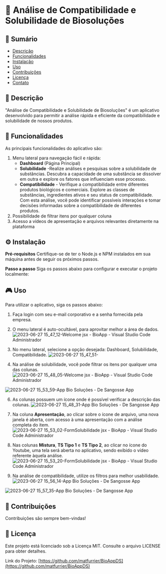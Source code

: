 # 🔬 Análise de Compatibilidade e Solubilidade de Biosoluções

## 📝 Sumário
- [Descrição](#descrição)
- [Funcionalidades](#funcionalidades)
- [Instalação](#instalação)
- [Uso](#uso)
- [Contribuições](#contribuições)
- [Licença](#licença)
- [Contato](#contato)

## 📖 Descrição
"Análise de Compatibilidade e Solubilidade de Biosoluções" é um aplicativo desenvolvido para permitir a análise rápida e eficiente da compatibilidade e solubilidade de nossos produtos.

## 🎯 Funcionalidades
As principais funcionalidades do aplicativo são:
1. Menu lateral para navegação fácil e rápida:
    - **Dashboard** (Página Principal)
    - **Solubilidade** -Realize análises e pesquisas sobre a solubilidade de substâncias. Descubra a capacidade de uma substância se dissolver em outra e explore os fatores que influenciam esse processo.
    - **Compatibilidade** - Verifique a compatibilidade entre diferentes produtos biológicos e comerciais. Explore as classes de substâncias, ingredientes ativos e seu status de compatibilidade. Com esta análise, você pode identificar possíveis interações e tomar decisões informadas sobre a compatibilidade de diferentes produtos.
3. Possibilidade de filtrar itens por qualquer coluna
4. Acesso a vídeos de apresentação e arquivos relevantes diretamente na plataforma

## ⚙ Instalação
**Pré-requisitos**
Certifique-se de ter o Node.js e NPM instalados em sua máquina antes de seguir os próximos passos.

**Passo a passo**
Siga os passos abaixo para configurar e executar o projeto localmente:

## 🎮 Uso
Para utilizar o aplicativo, siga os passos abaixo:

1. Faça login com seu e-mail corporativo e a senha fornecida pela empresa.

2. O menu lateral é auto-ocultável, para aprovitar melhor a área de dados.
![2023-06-27 15_47_12-Welcome jsx - BioApp - Visual Studio Code  Administrador](https://github.com/matfurrier/BioAppDS/assets/30526394/446299d3-1410-4f88-9478-7f37ed270a71)

3. No menu lateral, selecione a opção desejada: Dashboard, Solubilidade, Compatibilidade.
![2023-06-27 15_47_51-](https://github.com/matfurrier/BioAppDS/assets/30526394/74685923-1592-492a-83be-72deb273955f)

4. Na análise de solubilidade, você pode filtrar os itens por qualquer uma das colunas. 
![2023-06-27 15_48_05-Welcome jsx - BioApp - Visual Studio Code  Administrador](https://github.com/matfurrier/BioAppDS/assets/30526394/1cccf970-39b8-434e-8378-5422bfdb3be4)

![2023-06-27 15_53_59-App Bio Soluções - De Sangosse App](https://github.com/matfurrier/BioAppDS/assets/30526394/8fe2344e-b37b-4c9e-a2ea-18241fc1f835)

6. As colunas possuem um ícone onde é possível verificar a descrição das colunas.
![2023-06-27 15_48_31-App Bio Soluções - De Sangosse App](https://github.com/matfurrier/BioAppDS/assets/30526394/3e6b648f-5672-4660-9669-871f73e5ce52)

7. Na coluna **Apresentação**, ao clicar sobre o ícone de arquivo, uma nova janela é aberta, com acesso à uma apresentação com a análise completa do item.
![2023-06-27 15_53_02-FormSolubilidade jsx - BioApp - Visual Studio Code  Administrador](https://github.com/matfurrier/BioAppDS/assets/30526394/25f0f036-fd4a-415b-aa73-6e29b648c652)

8. Nas colunas **Mistura**, **TS Tipo 1** e **TS Tipo 2**, ao clicar no ícone do Youtube, uma tela será aberta no aplicativo, sendo exibido o vídeo referente àquela análise.
![2023-06-27 15_53_20-FormSolubilidade jsx - BioApp - Visual Studio Code  Administrador](https://github.com/matfurrier/BioAppDS/assets/30526394/85111f2d-2f21-416b-8857-c0f83c0462aa)

9. Na análise de compatibilidade, utilize os filtros para melhor usabilidade.
![2023-06-27 15_56_14-App Bio Soluções - De Sangosse App](https://github.com/matfurrier/BioAppDS/assets/30526394/44f28c89-c3ad-4d38-a8a4-386a50523271)

![2023-06-27 15_57_35-App Bio Soluções - De Sangosse App](https://github.com/matfurrier/BioAppDS/assets/30526394/896fecc7-ed67-4613-8a2c-ea6b38c05fec)

## 🤝 Contribuições
Contribuições são sempre bem-vindas!

## 📄 Licença
Este projeto está licenciado sob a Licença MIT. Consulte o arquivo LICENSE para obter detalhes.

Link do Projeto: [https://github.com/matfurrier/BioAppDS](https://github.com/matfurrier/BioAppDS)

